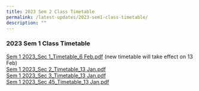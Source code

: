 ```yaml
---
title: 2023 Sem 2 Class Timetable
permalink: /latest-updates/2023-sem1-class-timetable/
description: ""
---
```

### 2023  Sem 1 Class Timetable


[Sem 1 2023\_Sec 1\_Timetable\_6 Feb.pdf](/files/Latest%20Updates/2023S1S1_6%20Feb.pdf)  (new timetable will take effect on 13 Feb)
<br>
[Sem 1 2023\_Sec 2\_Timetable\_13 Jan.pdf](/files/Latest%20Updates/2023S1S2.pdf)
<br>
[Sem 1 2023\_Sec 3\_Timetable\_13 Jan.pdf](/files/2023/S1S3.pdf)  
[Sem 1 2023\_Sec 45\_Timetable\_13 Jan.pdf](/files/2023/S1S45.pdf)

